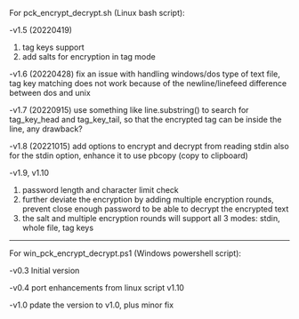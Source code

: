 For pck_encrypt_decrypt.sh (Linux bash script):

-v1.5 (20220419)
1) tag keys support
2) add salts for encryption in tag mode

-v1.6 (20220428)
fix an issue with handling windows/dos type of text file, tag key matching does not work because of the
 newline/linefeed difference between dos and unix

-v1.7 (20220915)
use something like line.substring() to search for tag_key_head and tag_key_tail, so that the encrypted tag can be inside the line, any drawback?

-v1.8  (20221015)
add options to encrypt and decrypt from reading stdin
also for the stdin option, enhance it to use pbcopy (copy to clipboard)

-v1.9, v1.10
1) password length and character limit check
2) further deviate the encryption by adding multiple encryption rounds, prevent close enough password to be able to decrypt the encrypted text
3) the salt and multiple encryption rounds will support all 3 modes: stdin, whole file, tag keys


---------------------------------------
For win_pck_encrypt_decrypt.ps1 (Windows powershell script):

-v0.3
Initial version

-v0.4
port enhancements from linux script v1.10

-v1.0
pdate the version to v1.0, plus minor fix